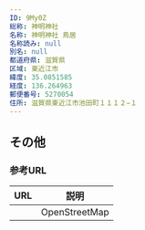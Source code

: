 ```yaml
---
ID: 9My0Z
総称: 神明神社
名称: 神明神社 鳥居
名称読み: null
別名: null
都道府県: 滋賀県
区域: 東近江市
緯度: 35.0851585
経度: 136.264963
郵便番号: 5270054
住所: 滋賀県東近江市池田町１１１２−１
---
```


## その他

### 参考URL

| URL | 説明          |
| --- | ------------- |
|     | OpenStreetMap |
